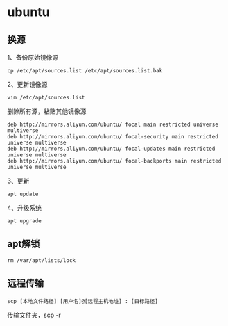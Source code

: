 # ubuntu

## 换源

1、备份原始镜像源

`cp /etc/apt/sources.list /etc/apt/sources.list.bak`

2、更新镜像源

 `vim /etc/apt/sources.list`

删除所有源，粘贴其他镜像源

```
deb http://mirrors.aliyun.com/ubuntu/ focal main restricted universe multiverse  
deb http://mirrors.aliyun.com/ubuntu/ focal-security main restricted universe multiverse  
deb http://mirrors.aliyun.com/ubuntu/ focal-updates main restricted universe multiverse  
deb http://mirrors.aliyun.com/ubuntu/ focal-backports main restricted universe multiverse
```

3、更新

`apt update`

4、升级系统

`apt upgrade`

## apt解锁

`rm /var/apt/lists/lock`

## 远程传输

`scp [本地文件路径] [用户名]@[远程主机地址] : [目标路径]`

传输文件夹，scp -r
